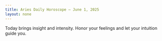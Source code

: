 ```yaml
---
title: Aries Daily Horoscope – June 1, 2025
layout: none
---
```


Today brings insight and intensity. Honor your feelings and let your intuition guide you.
